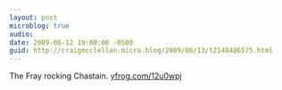 ```yaml
---
layout: post
microblog: true
audio: 
date: 2009-06-12 19:00:00 -0500
guid: http://craigmcclellan.micro.blog/2009/06/13/t2148486575.html
---
```

The Fray rocking Chastain.  [yfrog.com/12u0wpj](http://yfrog.com/12u0wpj)
